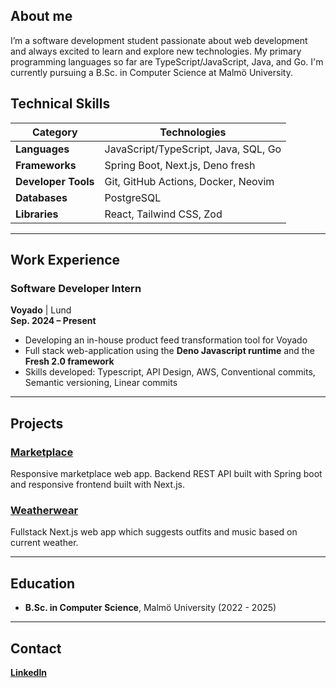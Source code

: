 ## About me
I’m a software development student passionate about web development and always excited to learn and explore new technologies. My primary programming languages so far are TypeScript/JavaScript, Java, and Go. I'm currently pursuing a B.Sc. in Computer Science at Malmö University.

## Technical Skills

| **Category**         | **Technologies**                                                               |
|----------------------|--------------------------------------------------------------------------------|
| **Languages**        | JavaScript/TypeScript, Java, SQL, Go                                           |
| **Frameworks**       | Spring Boot, Next.js, Deno fresh                                               |
| **Developer Tools**  | Git, GitHub Actions, Docker, Neovim                                            |
| **Databases**        | PostgreSQL                                                                     |
| **Libraries**        | React, Tailwind CSS, Zod                                                       |

---

## Work Experience
### Software Developer Intern
**Voyado** | Lund  
**Sep. 2024 – Present**  
- Developing an in-house product feed transformation tool for Voyado  
- Full stack web-application using the **Deno Javascript runtime** and the **Fresh 2.0 framework**  
- Skills developed: Typescript, API Design, AWS, Conventional commits, Semantic versioning, Linear commits

---

## Projects
### [Marketplace](https://github.com/luxcorel/marketplace)
Responsive marketplace web app. Backend REST API built with Spring boot and responsive frontend built with Next.js.

### [Weatherwear](https://github.com/Luxcorel/weatherwear)
Fullstack Next.js web app which suggests outfits and music based on current weather.

---

## Education
- **B.Sc. in Computer Science**, Malmö University (2022 - 2025)

---

## Contact
**[LinkedIn](https://www.linkedin.com/in/johannes-rosengren)**
